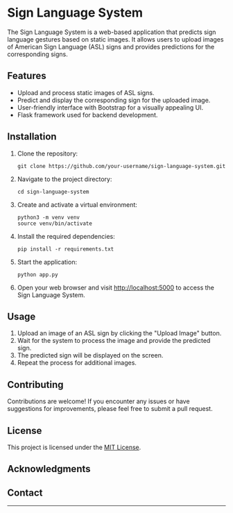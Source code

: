 # Sign Language System

The Sign Language System is a web-based application that predicts sign language gestures based on static images. It allows users to upload images of American Sign Language (ASL) signs and provides predictions for the corresponding signs.

## Features

- Upload and process static images of ASL signs.
- Predict and display the corresponding sign for the uploaded image.
- User-friendly interface with Bootstrap for a visually appealing UI.
- Flask framework used for backend development.

## Installation

1. Clone the repository:

   ```
   git clone https://github.com/your-username/sign-language-system.git
   ```

2. Navigate to the project directory:

   ```
   cd sign-language-system
   ```

3. Create and activate a virtual environment:

   ```
   python3 -m venv venv
   source venv/bin/activate
   ```

4. Install the required dependencies:

   ```
   pip install -r requirements.txt
   ```

5. Start the application:

   ```
   python app.py
   ```

6. Open your web browser and visit [http://localhost:5000](http://localhost:5000) to access the Sign Language System.

## Usage

1. Upload an image of an ASL sign by clicking the "Upload Image" button.
2. Wait for the system to process the image and provide the predicted sign.
3. The predicted sign will be displayed on the screen.
4. Repeat the process for additional images.

## Contributing

Contributions are welcome! If you encounter any issues or have suggestions for improvements, please feel free to submit a pull request.

## License

This project is licensed under the [MIT License](LICENSE).

## Acknowledgments



## Contact



---

